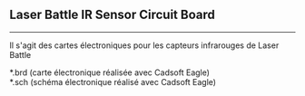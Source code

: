 ## Laser Battle IR Sensor Circuit Board ##
----------
Il s'agit des cartes électroniques pour les capteurs infrarouges de Laser Battle

*.brd (carte électronique réalisée avec Cadsoft Eagle)  
*.sch (schéma électronique réalisé avec Cadsoft Eagle)

